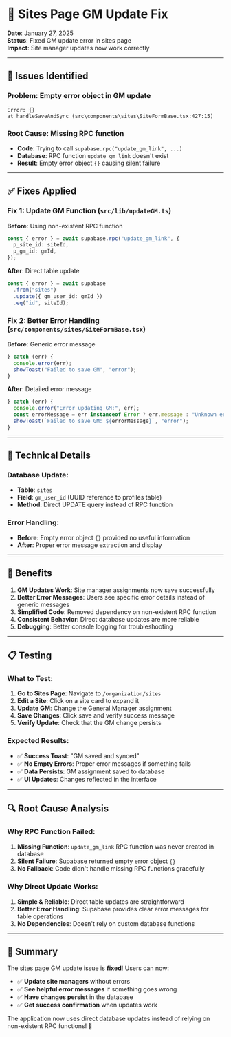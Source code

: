 # 🔧 Sites Page GM Update Fix

**Date**: January 27, 2025  
**Status**: Fixed GM update error in sites page  
**Impact**: Site manager updates now work correctly

---

## 🐛 **Issues Identified**

### **Problem**: Empty error object in GM update
```
Error: {}
at handleSaveAndSync (src\components\sites\SiteFormBase.tsx:427:15)
```

### **Root Cause**: Missing RPC function
- **Code**: Trying to call `supabase.rpc("update_gm_link", ...)`
- **Database**: RPC function `update_gm_link` doesn't exist
- **Result**: Empty error object `{}` causing silent failure

---

## ✅ **Fixes Applied**

### **Fix 1: Update GM Function** (`src/lib/updateGM.ts`)

**Before**: Using non-existent RPC function
```typescript
const { error } = await supabase.rpc("update_gm_link", {
  p_site_id: siteId,
  p_gm_id: gmId,
});
```

**After**: Direct table update
```typescript
const { error } = await supabase
  .from("sites")
  .update({ gm_user_id: gmId })
  .eq("id", siteId);
```

### **Fix 2: Better Error Handling** (`src/components/sites/SiteFormBase.tsx`)

**Before**: Generic error message
```typescript
} catch (err) {
  console.error(err);
  showToast("Failed to save GM", "error");
}
```

**After**: Detailed error message
```typescript
} catch (err) {
  console.error("Error updating GM:", err);
  const errorMessage = err instanceof Error ? err.message : "Unknown error occurred";
  showToast(`Failed to save GM: ${errorMessage}`, "error");
}
```

---

## 🎯 **Technical Details**

### **Database Update:**
- **Table**: `sites`
- **Field**: `gm_user_id` (UUID reference to profiles table)
- **Method**: Direct UPDATE query instead of RPC function

### **Error Handling:**
- **Before**: Empty error object `{}` provided no useful information
- **After**: Proper error message extraction and display

---

## 🚀 **Benefits**

1. **GM Updates Work**: Site manager assignments now save successfully
2. **Better Error Messages**: Users see specific error details instead of generic messages
3. **Simplified Code**: Removed dependency on non-existent RPC function
4. **Consistent Behavior**: Direct database updates are more reliable
5. **Debugging**: Better console logging for troubleshooting

---

## 📋 **Testing**

### **What to Test:**
1. **Go to Sites Page**: Navigate to `/organization/sites`
2. **Edit a Site**: Click on a site card to expand it
3. **Update GM**: Change the General Manager assignment
4. **Save Changes**: Click save and verify success message
5. **Verify Update**: Check that the GM change persists

### **Expected Results:**
- ✅ **Success Toast**: "GM saved and synced"
- ✅ **No Empty Errors**: Proper error messages if something fails
- ✅ **Data Persists**: GM assignment saved to database
- ✅ **UI Updates**: Changes reflected in the interface

---

## 🔍 **Root Cause Analysis**

### **Why RPC Function Failed:**
1. **Missing Function**: `update_gm_link` RPC function was never created in database
2. **Silent Failure**: Supabase returned empty error object `{}`
3. **No Fallback**: Code didn't handle missing RPC functions gracefully

### **Why Direct Update Works:**
1. **Simple & Reliable**: Direct table updates are straightforward
2. **Better Error Handling**: Supabase provides clear error messages for table operations
3. **No Dependencies**: Doesn't rely on custom database functions

---

## 🎉 **Summary**

The sites page GM update issue is **fixed**! Users can now:

- ✅ **Update site managers** without errors
- ✅ **See helpful error messages** if something goes wrong
- ✅ **Have changes persist** in the database
- ✅ **Get success confirmation** when updates work

The application now uses direct database updates instead of relying on non-existent RPC functions! 🚀
